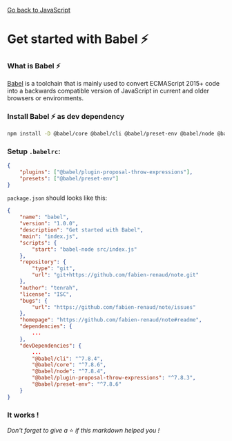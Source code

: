 [Go back to JavaScript](https://github.com/fabien-renaud/notes/blob/master/javascript)

# Get started with Babel ⚡

### What is Babel ⚡

[Babel](https://www.npmjs.com/package/@babel/core) is a toolchain that is mainly used to convert ECMAScript 2015+ code into a backwards compatible version of JavaScript in current and older browsers or environments.
 
### Install Babel ⚡ as dev dependency
 
```sh
npm install -D @babel/core @babel/cli @babel/preset-env @babel/node @babel/plugin-proposal-throw-expressions
```

### Setup `.babelrc`:

```json
{
    "plugins": ["@babel/plugin-proposal-throw-expressions"],
    "presets": ["@babel/preset-env"]
}
```

`package.json` should looks like this:

```json
{
    "name": "babel",
    "version": "1.0.0",
    "description": "Get started with Babel",
    "main": "index.js",
    "scripts": {
        "start": "babel-node src/index.js"
    },
    "repository": {
        "type": "git",
        "url": "git+https://github.com/fabien-renaud/note.git"
    },
    "author": "tenrah",
    "license": "ISC",
    "bugs": {
        "url": "https://github.com/fabien-renaud/note/issues"
    },
    "homepage": "https://github.com/fabien-renaud/note#readme",
    "dependencies": {
        ...
    },
    "devDependencies": {
        ...
        "@babel/cli": "^7.8.4",
        "@babel/core": "^7.8.6",
        "@babel/node": "^7.8.4",
        "@babel/plugin-proposal-throw-expressions": "^7.8.3",
        "@babel/preset-env": "^7.8.6"
    }
}
```

### It works !
*Don't forget to give a* ⭐️ *if this markdown helped you !*
